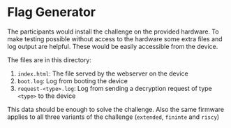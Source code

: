 # Flag Generator
The participants would install the challenge on the provided hardware.
To make testing possible without access to the hardware some extra files and log output are helpful.
These would be easily accessible from the device.

The files are in this directory:
1. `index.html`: The file served by the webserver on the device
2. `boot.log`: Log from booting the device
3. `request-<type>.log`: Log from sending a decryption request of type `<type>` to the device

This data should be enough to solve the challenge.
Also the same firmware applies to all three variants of the challenge (`extended`, `fininte` and `riscy`)
